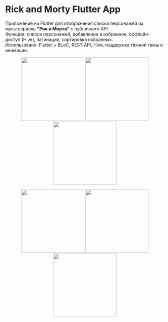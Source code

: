 # Rick and Morty Flutter App

Приложение на Flutter для отображения списка персонажей из мультсериала **"Рик и Морти"** с публичного API.  
Функции: список персонажей, добавление в избранное, оффлайн-доступ (Hive), пагинация, сортировка избранных.  
Использовано: Flutter + BLoC, REST API, Hive, поддержка тёмной темы и анимации.  

<p align="center">
  <img src="https://github.com/user-attachments/assets/517651ab-8972-4533-946a-96f5e4d2414c" width="200"/>
  <img src="https://github.com/user-attachments/assets/83f46d7f-1ceb-42f7-ba99-5c7e44731e4b" width="200"/>
  <img src="https://github.com/user-attachments/assets/67765eb6-a7c0-4021-88df-1ce29e1a73a3" width="200"/>
</p>

<p align="center">
  <img src="https://github.com/user-attachments/assets/81a7e5ae-c1e5-458a-aa02-795560f73d3b" width="200"/>
  <img src="https://github.com/user-attachments/assets/53739a4c-c94f-4fe0-831c-457baba563b6" width="200"/>
  <img src="https://github.com/user-attachments/assets/c4a981d4-6cc4-4958-9511-07c1089a5bbe" width="200"/>
</p>
